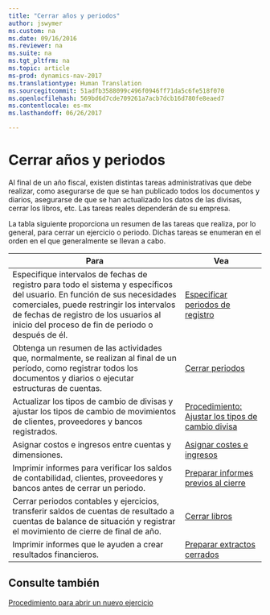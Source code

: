 ```yaml
---
title: "Cerrar años y periodos"
author: jswymer
ms.custom: na
ms.date: 09/16/2016
ms.reviewer: na
ms.suite: na
ms.tgt_pltfrm: na
ms.topic: article
ms-prod: dynamics-nav-2017
ms.translationtype: Human Translation
ms.sourcegitcommit: 51adfb3588099c496f0946ff71da5c6fe518f070
ms.openlocfilehash: 569bd6d7cde709261a7acb7dcb16d780fe8eaed7
ms.contentlocale: es-mx
ms.lasthandoff: 06/26/2017

---
```

# <a name="close-years-and-periods"></a>Cerrar años y periodos
Al final de un año fiscal, existen distintas tareas administrativas que debe realizar, como asegurarse de que se han publicado todos los documentos y diarios, asegurarse de que se han actualizado los datos de las divisas, cerrar los libros, etc. Las tareas reales dependerán de su empresa.

La tabla siguiente proporciona un resumen de las tareas que realiza, por lo general, para cerrar un ejercicio o periodo. Dichas tareas se enumeran en el orden en el que generalmente se llevan a cabo.

|Para     |Vea                   |
|-------|----------------------|
|Especifique intervalos de fechas de registro para todo el sistema y específicos del usuario. En función de sus necesidades comerciales, puede restringir los intervalos de fechas de registro de los usuarios al inicio del proceso de fin de periodo o después de él.|[Especificar periodos de registro](finance-setup-how-specify-posting-periods.md)|
|Obtenga un resumen de las actividades que, normalmente, se realizan al final de un período, como registrar todos los documentos y diarios o ejecutar estructuras de cuentas.|[Cerrar periodos](year-how-complete-period-end-processes.md)|
|Actualizar los tipos de cambio de divisas y ajustar los tipos de cambio de movimientos de clientes, proveedores y bancos registrados.|[Procedimiento: Ajustar los tipos de cambio divisa](finance-setup-setup-currencies.md)|
|Asignar costos e ingresos entre cuentas y dimensiones.|[Asignar costes e ingresos](year-allocate-costs-income.md)|
|Imprimir informes para verificar los saldos de contabilidad, clientes, proveedores y bancos antes de cerrar un periodo.|[Preparar informes previos al cierre](year-prepare-preclose-reports.md)|
|Cerrar periodos contables y ejercicios, transferir saldos de cuentas de resultado a cuentas de balance de situación y registrar el movimiento de cierre de final de año.|[Cerrar libros](year-close-books.md)|
|Imprimir informes que le ayuden a crear resultados financieros.|[Preparar extractos cerrados](year-prepare-close-statements.md)|

## <a name="see-also"></a>Consulte también
[Procedimiento para abrir un nuevo ejercicio](finance-setup-how-open-new-fiscal-year.md)

